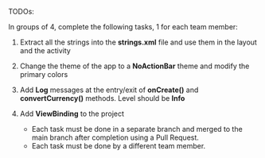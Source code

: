 
TODOs:

In groups of 4, complete the following tasks, 1 for each team member:
1. Extract all the strings into the **strings.xml** file and use them in the layout and the activity

2. Change the theme of the app to a **NoActionBar** theme and modify the primary colors
3. Add **Log** messages at the entry/exit of **onCreate()** and **convertCurrency()** methods. Level should be **Info**
4. Add **ViewBinding** to the project

    - Each task must be done in a separate branch and merged to the main branch
    after completion using a Pull Request.
    - Each task must be done by a different team member.

